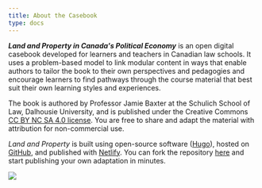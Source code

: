 ```yaml
---
title: About the Casebook
type: docs
---
```


***Land and Property in Canada's Political Economy*** is an open digital casebook developed for learners and teachers in Canadian law schools. It uses a problem-based model to link modular content in ways that enable authors to tailor the book to their own perspectives and pedagogies and encourage learners to find pathways through the course material that best suit their own learning styles and experiences.

The book is authored by Professor Jamie Baxter at the Schulich School of Law, Dalhousie University, and is published under the Creative Commons [CC BY NC SA 4.0 license](https://creativecommons.org/licenses/by-nc-sa/4.0/). You are free to share and adapt the material with attribution for non-commercial use. 

*Land and Property* is built using open-source software ([Hugo](https://gohugo.io)), hosted on [GitHub](https://github.com), and published with [Netlify](https://www.netlify.com). You can fork the repository [here](https://github.com/radish-es/casebook-property) and start publishing your own adaptation in minutes. 

<div class="center"><img src="imgs/by-nc-sa.png"></div>